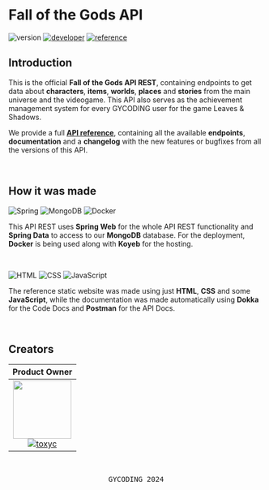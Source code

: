 # Fall of the Gods API

![version](https://img.shields.io/badge/version-2.3.0-gold?style=for-the-badge)
[![developer](https://img.shields.io/badge/developed-GYCODING-B833FF?style=for-the-badge)](https://gycoding.com)
[![reference](https://img.shields.io/badge/reference-api_reference-silver?style=for-the-badge)](https://fallofthegods-data-gycoding.koyeb.app/)

## Introduction

This is the official **Fall of the Gods API REST**, containing endpoints to get data about **characters**, **items**, **worlds**, **places** and **stories** from the main universe and the videogame.
This API also serves as the achievement management system for every GYCODING user for the game Leaves & Shadows.

We provide a full **[API reference](https://fallofthegods-data-gycoding.koyeb.app/)**, containing all the available **endpoints**, **documentation** and a **changelog** with the new features or bugfixes from all the versions of this API.

<br>

## How it was made
  
![Spring](https://img.shields.io/badge/Spring-6DB33F?style=for-the-badge&logo=spring&logoColor=white)
![MongoDB](https://img.shields.io/badge/MongoDB-4EA94B?style=for-the-badge&logo=mongodb&logoColor=white)
![Docker](https://img.shields.io/badge/Docker-2CA5E0?style=for-the-badge&logo=docker&logoColor=white)

This API REST uses **Spring Web** for the whole API REST functionality and **Spring Data** to access to our **MongoDB** database. For the deployment, **Docker** is being used along with **Koyeb** for the hosting.

<br>

![HTML](https://img.shields.io/badge/HTML5-E34F26?style=for-the-badge&logo=html5&logoColor=white)
![CSS](https://img.shields.io/badge/CSS3-1572B6?style=for-the-badge&logo=css3&logoColor=white)
![JavaScript](https://img.shields.io/badge/JavaScript-323330?style=for-the-badge&logo=javascript&logoColor=F7DF1E)

The reference static website was made using just **HTML**, **CSS** and some **JavaScript**, while the documentation was made automatically using **Dokka** for the Code Docs and **Postman** for the API Docs.

<br>

## Creators

| Product Owner |
| :---: |
| <img src="https://github.com/gy-toxyc.png?size=115" width=115> <br> [![toxyc](https://img.shields.io/badge/toxyc-yellow?style=for-the-badge)](https://github.com/gy-toxyc) |

<br>

<pre align="center">GYCODING 2024</pre>
